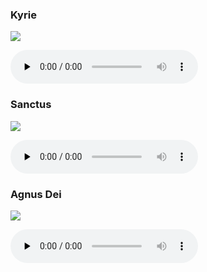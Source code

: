 ### Kyrie

![](./mass-xii-kyrie.jpg)

<audio src="https://storage.googleapis.com/kyriale/djc_12_kyrie_mp3_1.mp3" preload="none" controls="controls"></audio>

### Sanctus

![](./mass-xii-sanctus.jpg)

<audio src="https://storage.googleapis.com/kyriale/djc_12_sanctus_mp3_1.mp3" preload="none" controls="controls"></audio>

### Agnus Dei

![](./mass-xii-agnus.jpg)

<audio src="https://storage.googleapis.com/kyriale/djc_12_agnus_mp3_1.mp3" preload="none" controls="controls"></audio>
